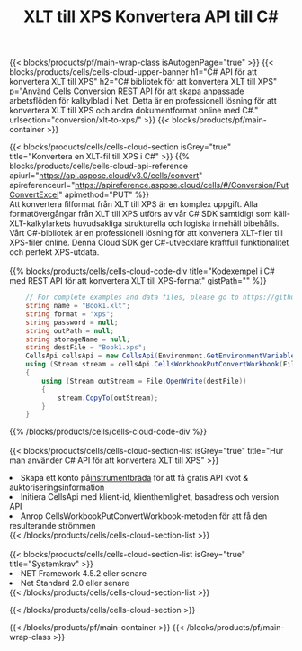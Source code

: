 ﻿---
title:  XLT till XPS Konvertera API till C#
description:  Använder Aspose.Cells Cloud SDK för C# för att konvertera fil i XLT-format till fil i XPS-format.
url: /sv/net/conversion/xlt-to-xps/
---
{{< blocks/products/pf/main-wrap-class isAutogenPage="true" >}}
{{< blocks/products/cells/cells-cloud-upper-banner h1="C# API för att konvertera XLT till XPS" h2="C# bibliotek för att konvertera XLT till XPS" p="Använd Cells Conversion REST API för att skapa anpassade arbetsflöden för kalkylblad i Net. Detta är en professionell lösning för att konvertera XLT till XPS och andra dokumentformat online med C#." urlsection="conversion/xlt-to-xps/" >}}
{{< blocks/products/pf/main-container >}}

{{< blocks/products/cells/cells-cloud-section isGrey="true" title="Konvertera en XLT-fil till XPS i C#" >}}
{{% blocks/products/cells/cells-cloud-api-reference apiurl="https://api.aspose.cloud/v3.0/cells/convert" apireferenceurl="https://apireference.aspose.cloud/cells/#/Conversion/PutConvertExcel" apimethod="PUT" %}}
<br/>
Att konvertera filformat från XLT till XPS är en komplex uppgift. Alla formatövergångar från XLT till XPS utförs av vår C# SDK samtidigt som käll-XLT-kalkylarkets huvudsakliga strukturella och logiska innehåll bibehålls. Vårt C#-bibliotek är en professionell lösning för att konvertera XLT-filer till XPS-filer online. Denna Cloud SDK ger C#-utvecklare kraftfull funktionalitet och perfekt XPS-utdata.
<br/>
<br/>
{{% blocks/products/cells/cells-cloud-code-div title="Kodexempel i C# med REST API för att konvertera XLT till XPS-format" gistPath="" %}}
 
```cs
    // For complete examples and data files, please go to https://github.com/aspose-cells-cloud/aspose-cells-cloud-dotnet/
    string name = "Book1.xlt";
    string format = "xps";
    string password = null;
    string outPath = null;
    string storageName = null;
    string destFile = "Book1.xps";
    CellsApi cellsApi = new CellsApi(Environment.GetEnvironmentVariable("ProductClientId"), Environment.GetEnvironmentVariable("ProductClientSecret"));
    using (Stream stream = cellsApi.CellsWorkbookPutConvertWorkbook(File.OpenRead(name), format, password, outPath, storageName))
    {
        using (Stream outStream = File.OpenWrite(destFile))
        {
            stream.CopyTo(outStream);
        }
    }
```
 
{{% /blocks/products/cells/cells-cloud-code-div %}}
<br/>
<br/>
{{< blocks/products/cells/cells-cloud-section-list isGrey="true" title="Hur man använder C# API för att konvertera XLT till XPS" >}}
<li> Skapa ett konto på<a href="https://dashboard.aspose.cloud/">instrumentbräda</a> för att få gratis API kvot & auktoriseringsinformation</li>
<li>Initiera CellsApi med klient-id, klienthemlighet, basadress och version API</li>
<li>Anrop CellsWorkbookPutConvertWorkbook-metoden för att få den resulterande strömmen</li>
{{< /blocks/products/cells/cells-cloud-section-list >}}
<br/>
<br/>
{{< blocks/products/cells/cells-cloud-section-list isGrey="true" title="Systemkrav" >}}
<li>NET Framework 4.5.2 eller senare</li>
<li>Net Standard 2.0 eller senare</li>
{{< /blocks/products/cells/cells-cloud-section-list >}}

{{< /blocks/products/cells/cells-cloud-section >}}

{{< /blocks/products/pf/main-container >}}
{{< /blocks/products/pf/main-wrap-class >}}
